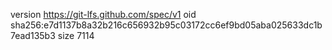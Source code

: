 version https://git-lfs.github.com/spec/v1
oid sha256:e7d1137b8a32b216c656932b95c03172cc6ef9bd05aba025633dc1b7ead135b3
size 7114
